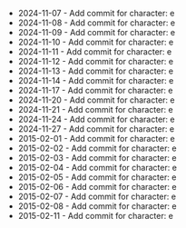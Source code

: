 - 2024-11-07 - Add commit for character: e
- 2024-11-08 - Add commit for character: e
- 2024-11-09 - Add commit for character: e
- 2024-11-10 - Add commit for character: e
- 2024-11-11 - Add commit for character: e
- 2024-11-12 - Add commit for character: e
- 2024-11-13 - Add commit for character: e
- 2024-11-14 - Add commit for character: e
- 2024-11-17 - Add commit for character: e
- 2024-11-20 - Add commit for character: e
- 2024-11-21 - Add commit for character: e
- 2024-11-24 - Add commit for character: e
- 2024-11-27 - Add commit for character: e
- 2015-02-01 - Add commit for character: e
- 2015-02-02 - Add commit for character: e
- 2015-02-03 - Add commit for character: e
- 2015-02-04 - Add commit for character: e
- 2015-02-05 - Add commit for character: e
- 2015-02-06 - Add commit for character: e
- 2015-02-07 - Add commit for character: e
- 2015-02-08 - Add commit for character: e
- 2015-02-11 - Add commit for character: e
